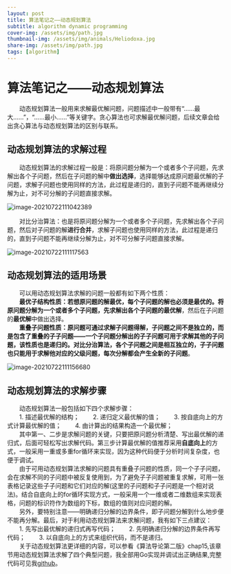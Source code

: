 ```yaml
---
layout: post
title: 算法笔记之——动态规划算法
subtitle: algorithm dynamic programming
cover-img: /assets/img/path.jpg
thumbnail-img: /assets/img/animals/Heliodoxa.jpg
share-img: /assets/img/path.jpg
tags: [algorithm]
---
```


# 算法笔记之——动态规划算法

&emsp;&emsp;动态规划算法一般用来求解最优解问题，问题描述中一般带有“......最大......”，“......最小......”等关键字。贪心算法也可求解最优解问题，后续文章会给出贪心算法与动态规划算法的区别与联系。

## 动态规划算法的求解过程

&emsp;&emsp;动态规划算法的求解过程一般是：将原问题分解为一个或者多个子问题，先求解出各个子问题，然后在子问题的解中**做出选择**，选择能够达成原问题最优解的子问题，求解子问题也使用同样的方法，此过程是递归的，直到子问题不能再继续分解为止，对不可分解的子问题直接求解。

![image-20210722111042389](https://gitee.com/xinyuanchen/image_collection/raw/master/image-20210722111042389.png)

&emsp;&emsp;对比分治算法：也是将原问题分解为一个或者多个子问题，先求解出各个子问题，然后对子问题的解**进行合并**，求解子问题也使用同样的方法，此过程是递归的，直到子问题不能再继续分解为止，对不可分解子问题直接求解。

![image-20210722111117563](https://gitee.com/xinyuanchen/image_collection/raw/master/image-20210722111117563.png)



## 动态规划算法的适用场景

&emsp;&emsp;可以用动态规划算法求解的问题一般都有如下两个性质：<br>
&emsp;&emsp;**最优子结构性质：**若想原问题的解最优，每个子问题的解也必须是最优的。将原问题分解为一个或者多个子问题，先求解出各个子问题的**最优解**，然后在子问题的**最优解**中做出选择。<br>
&emsp;&emsp;**重叠子问题性质：**原问题可通过求解子问题得解，子问题之间不是独立的，而是包含了重叠的子子问题——一个子问题分解出的子子问题可用于求解其他的子问题，该性质也是递归的。对比分治算法，各个子问题之间是相互独立的，子子问题也只能用于求解他对应的父级问题，每次分解都会产生**全新的子问题**。

![image-20210722111156680](https://gitee.com/xinyuanchen/image_collection/raw/master/image-20210722111156680.png)

## 动态规划算法的求解步骤

&emsp;&emsp;动态规划算法一般包括如下四个求解步骤：<br>
&emsp;&emsp;1. 描述最优解的结构；
&emsp;&emsp;2. 递归定义最优解的值；
&emsp;&emsp;3. 按自底向上的方式计算最优解的值；
&emsp;&emsp;4. 由计算出的结果构造一个最优解；<br>
&emsp;&emsp;其中第一、二步是求解问题的关键，只要把原问题分析清楚、写出最优解的递归式，后面可轻松写出求解代码。第三步计算最优解的值推荐采用**自底向上**的方式，一般采用一重或多重for循环来实现，因为这种代码便于分析时间复杂度，也便于调试。<br>
&emsp;&emsp;由于可用动态规划算法求解的问题具有重叠子问题的性质，同一个子子问题，会在求解不同的子问题中被反复使用到，为了避免子子问题被重复求解，可用一张表格记录这些子子问题和它们对应的解(这里的子问题和子子问题是一个相对说法)。结合自底向上的for循环实现方式，一般采用一个一维或者二维数组来实现表格，问题的标识符作为数组的下标，数组的值则对应问题的解。<br>
&emsp;&emsp;另外，要特别注意——明确递归分解的边界条件，即子问题分解到什么地步便不能再分解。最后，对于利用动态规划算法来求解问题，我有如下三点建议：<br>
&emsp;&emsp;1. 先写出最优解的递归式再写代码；
&emsp;&emsp;2. 先明确递归分解的边界条件再写代码；
&emsp;&emsp;3. 以自底向上的方式来组织代码，而不是递归。<br>
&emsp;&emsp;关于动态规划算法更详细的内容，可以参看《算法导论第二版》chap15,该章节用动态规划算法求解了四个典型问题，我全部用Go实现并调试出正确结果,完整代码可见我[github](https://github.com/MajaChen/learningwithgo/blob/master/algorithm/dynpro.go)。


